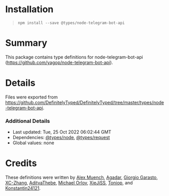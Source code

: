 # Installation

> `npm install --save @types/node-telegram-bot-api`

# Summary

This package contains type definitions for node-telegram-bot-api (https://github.com/yagop/node-telegram-bot-api).

# Details

Files were exported from https://github.com/DefinitelyTyped/DefinitelyTyped/tree/master/types/node-telegram-bot-api.

### Additional Details

- Last updated: Tue, 25 Oct 2022 06:02:44 GMT
- Dependencies: [@types/node](https://npmjs.com/package/@types/node), [@types/request](https://npmjs.com/package/@types/request)
- Global values: none

# Credits

These definitions were written by [Alex Muench](https://github.com/ammuench), [Agadar](https://github.com/agadar), [Giorgio Garasto](https://github.com/Dabolus), [XC-Zhang](https://github.com/XC-Zhang), [AdityaThebe](https://github.com/adityathebe), [Michael Orlov](https://github.com/MiklerGM), [XieJiSS](https://github.com/XieJiSS), [Toniop](https://github.com/toniop99), and [Konstantin24121](https://github.com/konstantin24121).
